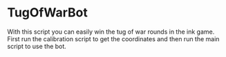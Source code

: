 # TugOfWarBot
With this script you can easily win the tug of war rounds in the ink game.
First run the calibration script to get the coordinates and then run the main script to use the bot.
